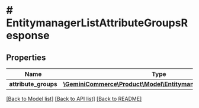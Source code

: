 # # EntitymanagerListAttributeGroupsResponse


## Properties 


Name | Type | Description | Notes
------------ | ------------- | ------------- | -------------
**attribute_groups**| [**\GeminiCommerce\Product\Model\EntitymanagerAttributeGroup[]**](EntitymanagerAttributeGroup.md) |   | [optional]


[[Back to Model list]](../../README.md#models) [[Back to API list]](../../README.md#endpoints) [[Back to README]](../../README.md)

